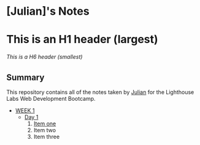# [Julian]'s Notes
# This is an H1 header (largest)
###### This is a H6 header (smallest)
## Summary

This repository contains all of the notes taken by [Julian](https://github.com/Juelzlum/README.md) for the Lighthouse Labs Web Development Bootcamp.

* [WEEK 1](/Week_1)
  * [Day 1](/Week_1/Day1)
    1. [Item one]()
    2. Item two 
    3. Item three

